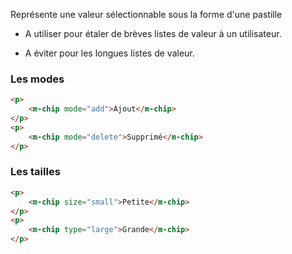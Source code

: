 Représente une valeur sélectionnable sous la forme d'une pastille


<modul-do>
    <ul>
        <li>A utiliser pour étaler de brèves listes de valeur à un utilisateur.</li>
    </ul>
</modul-do>

<modul-dont>
    <ul>
        <li>A éviter pour les longues listes de valeur.</li>
    </ul>
</modul-dont>

### Les modes

<modul-demo>

```html
<p>
    <m-chip mode="add">Ajout</m-chip>
</p>
<p>
    <m-chip mode="delete">Supprimé</m-chip>
</p>
```

</modul-demo>

### Les tailles

<modul-demo>

```html
<p>
    <m-chip size="small">Petite</m-chip>
</p>
<p>
    <m-chip type="large">Grande</m-chip>
</p>
```
</modul-demo>
